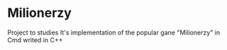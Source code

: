 # Milionerzy
Project to studies
It's implementation of the popular gane "Milionerzy" in Cmd writed in C++

